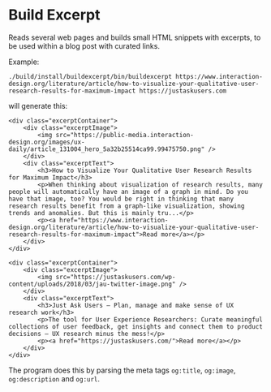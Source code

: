 # Build Excerpt

Reads several web pages and builds small HTML snippets with excerpts, to be used within a blog post with curated links.

Example:

    ./build/install/buildexcerpt/bin/buildexcerpt https://www.interaction-design.org/literature/article/how-to-visualize-your-qualitative-user-research-results-for-maximum-impact https://justaskusers.com

will generate this:

    <div class="excerptContainer">
        <div class="excerptImage">
            <img src="https://public-media.interaction-design.org/images/ux-daily/article_131004_hero_5a32b25514ca99.99475750.png" />
        </div>
        <div class="excerptText">
            <h3>How to Visualize Your Qualitative User Research Results for Maximum Impact</h3>
            <p>When thinking about visualization of research results, many people will automatically have an image of a graph in mind. Do you have that image, too? You would be right in thinking that many research results benefit from a graph-like visualization, showing trends and anomalies. But this is mainly tru...</p>
            <p><a href="https://www.interaction-design.org/literature/article/how-to-visualize-your-qualitative-user-research-results-for-maximum-impact">Read more</a></p>
        </div>
    </div>

    <div class="excerptContainer">
        <div class="excerptImage">
            <img src="https://justaskusers.com/wp-content/uploads/2018/03/jau-twitter-image.png" />
        </div>
        <div class="excerptText">
            <h3>Just Ask Users – Plan, manage and make sense of UX research work</h3>
            <p>The tool for User Experience Researchers: Curate meaningful collections of user feedback, get insights and connect them to product decisions – UX research minus the mess!</p>
            <p><a href="https://justaskusers.com/">Read more</a></p>
        </div>
    </div>

The program does this by parsing the meta tags `og:title`, `og:image`, `og:description` and `og:url`.
